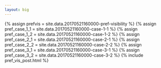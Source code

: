 ```yaml
---
layout: big
---
```

{% assign prefvis = site.data.20170521160000-pref-visibility %}
{% assign pref_case_1_1 = site.data.20170521160000-case-1-1 %}
{% assign pref_case_1_2 = site.data.20170521160000-case-1-2 %}
{% assign pref_case_2_1 = site.data.20170521160000-case-2-1 %}
{% assign pref_case_2_2 = site.data.20170521160000-case-2-2 %}
{% assign pref_case_3_1 = site.data.20170521160000-case-3-1 %}
{% assign pref_case_3_2 = site.data.20170521160000-case-3-2 %}
{% include pref_vis_post.html %}
